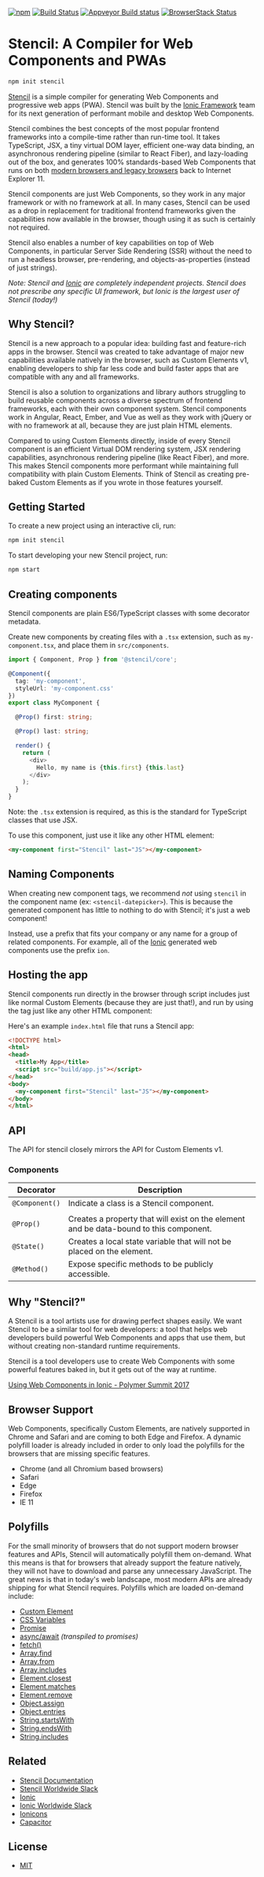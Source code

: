 [![npm][npm-badge]][npm-badge-url]
[![Build Status][circle-badge]][circle-badge-url]
[![Appveyor Build status][appveyor-badge]][appveyor-badge-url]
[![BrowserStack Status][browserstack-badge]][browserstack-badge-url]


# Stencil: A Compiler for Web Components and PWAs

```bash
npm init stencil
```

[Stencil](https://stenciljs.com/) is a simple compiler for generating Web Components and progressive web apps (PWA). Stencil was built by the [Ionic Framework](http://ionicframework.com/) team for its next generation of performant mobile and desktop Web Components.

Stencil combines the best concepts of the most popular frontend frameworks into a compile-time rather than run-time tool. It takes TypeScript, JSX, a tiny virtual DOM layer, efficient one-way data binding, an asynchronous rendering pipeline (similar to React Fiber), and lazy-loading out of the box, and generates 100% standards-based Web Components that runs on both [modern browsers and legacy browsers](#browser-support) back to Internet Explorer 11.

Stencil components are just Web Components, so they work in any major framework or with no framework at all. In many cases, Stencil can be used as a drop in replacement for traditional frontend frameworks given the capabilities now available in the browser, though using it as such is certainly not required.

Stencil also enables a number of key capabilities on top of Web Components, in particular Server Side Rendering (SSR) without the need to run a headless browser, pre-rendering, and objects-as-properties (instead of just strings).

*Note: Stencil and [Ionic](https://ionicframework.com/) are completely independent projects. Stencil does not prescribe any specific UI framework, but Ionic is the largest user of Stencil (today!)*


## Why Stencil?

Stencil is a new approach to a popular idea: building fast and feature-rich apps in the browser. Stencil was created to take advantage of major new capabilities available natively in the browser, such as Custom Elements v1, enabling developers to ship far less code and build faster apps that are compatible with any and all frameworks.

Stencil is also a solution to organizations and library authors struggling to build reusable components across a diverse spectrum of frontend frameworks, each with their own component system. Stencil components work in Angular, React, Ember, and Vue as well as they work with jQuery or with no framework at all, because they are just plain HTML elements.

Compared to using Custom Elements directly, inside of every Stencil component is an efficient Virtual DOM rendering system, JSX rendering capabilities, asynchronous rendering pipeline (like React Fiber), and more. This makes Stencil components more performant while maintaining full compatibility with plain Custom Elements. Think of Stencil as creating pre-baked Custom Elements as if you wrote in those features yourself.


## Getting Started

To create a new project using an interactive cli, run:

```bash
npm init stencil
```

To start developing your new Stencil project, run:

```bash
npm start
```


## Creating components

Stencil components are plain ES6/TypeScript classes with some decorator metadata.

Create new components by creating files with a `.tsx` extension, such as `my-component.tsx`, and place them in `src/components`.

```typescript
import { Component, Prop } from '@stencil/core';

@Component({
  tag: 'my-component',
  styleUrl: 'my-component.css'
})
export class MyComponent {

  @Prop() first: string;

  @Prop() last: string;

  render() {
    return (
      <div>
        Hello, my name is {this.first} {this.last}
      </div>
    );
  }
}
```

Note: the `.tsx` extension is required, as this is the standard for TypeScript classes that use JSX.

To use this component, just use it like any other HTML element:

```html
<my-component first="Stencil" last="JS"></my-component>
```


## Naming Components

When creating new component tags, we recommend _not_ using `stencil` in the component name (ex: `<stencil-datepicker>`). This is because the generated component has little to nothing to do with Stencil; it's just a web component!

Instead, use a prefix that fits your company or any name for a group of related components. For example, all of the [Ionic](https://ionicframework.com/docs/) generated web components use the prefix `ion`.


## Hosting the app

Stencil components run directly in the browser through script includes just like normal Custom Elements (because they are just that!), and run by using the tag just like any other HTML component:

Here's an example `index.html` file that runs a Stencil app:

```html
<!DOCTYPE html>
<html>
<head>
  <title>My App</title>
  <script src="build/app.js"></script>
</head>
<body>
  <my-component first="Stencil" last="JS"></my-component>
</body>
</html>
```


## API

The API for stencil closely mirrors the API for Custom Elements v1.

### Components

| Decorator      | Description                             |
| -------------- | ---                                     |
| `@Component()` | Indicate a class is a Stencil component. |
|                |                                         |
| `@Prop()`      | Creates a property that will exist on the element and be data-bound to this component.  |
| `@State()`     | Creates a local state variable that will not be placed on the element. |
| `@Method()`    | Expose specific methods to be publicly accessible. |


## Why "Stencil?"

A Stencil is a tool artists use for drawing perfect shapes easily. We want Stencil to be a similar tool for web developers: a tool that helps web developers build powerful Web Components and apps that use them, but without creating non-standard runtime requirements.

Stencil is a tool developers use to create Web Components with some powerful features baked in, but it gets out of the way at runtime.

[Using Web Components in Ionic - Polymer Summit 2017](https://youtu.be/UfD-k7aHkQE)


## Browser Support

Web Components, specifically Custom Elements, are natively supported in Chrome and Safari and are coming to both Edge and Firefox. A dynamic polyfill loader is already included in order to only load the polyfills for the browsers that are missing specific features.

 - Chrome (and all Chromium based browsers)
 - Safari
 - Edge
 - Firefox
 - IE 11


## Polyfills

For the small minority of browsers that do not support modern browser features and APIs, Stencil will automatically polyfill them on-demand. What this means is that for browsers that already support the feature natively, they will not have to download and parse any unnecessary JavaScript. The great news is that in today's web landscape, most modern APIs are already shipping for what Stencil requires. Polyfills which are loaded on-demand include:

 - [Custom Element](https://github.com/WebReflection/document-register-element)
 - [CSS Variables](https://github.com/webcomponents/shadycss)
 - [Promise](https://github.com/stefanpenner/es6-promise)
 - [async/await](https://developer.mozilla.org/en-US/docs/Web/JavaScript/Reference/Statements/async_function) *(transpiled to promises)*
 - [fetch()](https://github.com/github/fetch)
 - [Array.find](https://developer.mozilla.org/en-US/docs/Web/JavaScript/Reference/Global_Objects/Array/find)
 - [Array.from](https://developer.mozilla.org/en-US/docs/Web/JavaScript/Reference/Global_Objects/Array/from)
 - [Array.includes](https://developer.mozilla.org/en-US/docs/Web/JavaScript/Reference/Global_Objects/Array/includes)
 - [Element.closest](https://github.com/jonathantneal/closest)
 - [Element.matches](https://github.com/jonathantneal/closest)
 - [Element.remove](https://developer.mozilla.org/en-US/docs/Web/API/ChildNode/remove)
 - [Object.assign](https://developer.mozilla.org/en-US/docs/Web/JavaScript/Reference/Global_Objects/Object/assign)
 - [Object.entries](https://developer.mozilla.org/en-US/docs/Web/JavaScript/Reference/Global_Objects/Object/entries)
 - [String.startsWith](https://developer.mozilla.org/en-US/docs/Web/JavaScript/Reference/Global_Objects/String/startsWith)
 - [String.endsWith](https://developer.mozilla.org/en-US/docs/Web/JavaScript/Reference/Global_Objects/String/endsWith)
 - [String.includes](https://developer.mozilla.org/en-US/docs/Web/JavaScript/Reference/Global_Objects/String/includes)


## Related

 - [Stencil Documentation](https://stenciljs.com/)
 - [Stencil Worldwide Slack](https://stencil-worldwide.herokuapp.com)
 - [Ionic](https://ionicframework.com/)
 - [Ionic Worldwide Slack](http://ionicworldwide.herokuapp.com/)
 - [Ionicons](http://ionicons.com/)
 - [Capacitor](https://capacitor.ionicframework.com/)


## License

 - [MIT](https://raw.githubusercontent.com/ionic-team/stencil/master/LICENSE)


[npm-badge]: https://img.shields.io/npm/v/@stencil/core.svg
[npm-badge-url]: https://www.npmjs.com/package/@stencil/core
[circle-badge]: https://circleci.com/gh/ionic-team/stencil.svg?style=shield
[circle-badge-url]: https://circleci.com/gh/ionic-team/stencil
[browserstack-badge]: https://www.browserstack.com/automate/badge.svg?badge_key=WVNVbkRJdDBJQnBEMzZuWUdlMEZuTjlPUm9sOHZsSVNkUlJTRkJVQkx0ST0tLTFhbk5jRUNEVWxJL1J0SVR0WUFndnc9PQ==--90c84981a2ed2ede760ca48fbfc3fdd5b71d3e5e
[browserstack-badge-url]: https://www.browserstack.com/automate/public-build/WVNVbkRJdDBJQnBEMzZuWUdlMEZuTjlPUm9sOHZsSVNkUlJTRkJVQkx0ST0tLTFhbk5jRUNEVWxJL1J0SVR0WUFndnc9PQ==--90c84981a2ed2ede760ca48fbfc3fdd5b71d3e5e
[appveyor-badge]: https://ci.appveyor.com/api/projects/status/92d75dgkohgyap5r/branch/master?svg=true
[appveyor-badge-url]: https://ci.appveyor.com/project/Ionitron/stencil/branch/master
